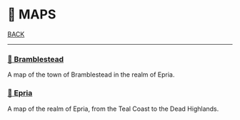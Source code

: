 # 📌 MAPS

[BACK](../README.md)

---

### [📌 Bramblestead](./bramblestead.jpeg)

A map of the town of Bramblestead in the realm of Epria.

<!---
### [📌 Midsummer Fair](./Summer-fair.png)

A map of the layout for the Midsummer fair in Bramblestead.
-->

### [📌 Epria](./Epria.jpg)

A map of the realm of Epria, from the Teal Coast to the Dead Highlands.


<!---

For comments, use this! 

-->